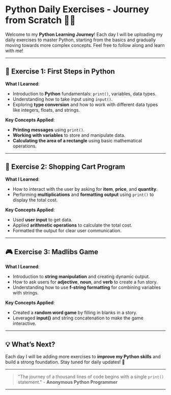# Python Daily Exercises - Journey from Scratch 🚀🐍

Welcome to my **Python Learning Journey**! Each day I will be uploading my daily exercises to master Python, starting from the basics and gradually moving towards more complex concepts. Feel free to follow along and learn with me!

---

## 🏁 **Exercise 1: First Steps in Python**

**What I Learned**:
- Introduction to **Python** fundamentals: `print()`, variables, data types.
- Understanding how to take input using `input()`.
- Exploring **type conversion** and how to work with different data types like integers, floats, and strings.

**Key Concepts Applied**:
- **Printing messages** using `print()`.
- **Working with variables** to store and manipulate data.
- **Calculating the area of a rectangle** using basic mathematical operations.

---

## 🛒 **Exercise 2: Shopping Cart Program**

**What I Learned**:
- How to interact with the user by asking for **item**, **price**, and **quantity**.
- Performing **multiplications** and **formatting output** using `print()` to display the total cost.

**Key Concepts Applied**:
- Used **user input** to get data.
- Applied **arithmetic operations** to calculate the total cost.
- Formatted the output for clear user communication.

---

## 🎮 **Exercise 3: Madlibs Game**

**What I Learned**:
- Introduction to **string manipulation** and creating dynamic output.
- How to ask users for **adjective**, **noun**, and **verb** to create a fun story.
- Understanding how to use **f-string formatting** for combining variables with strings.

**Key Concepts Applied**:
- Created a **random word game** by filling in blanks in a story.
- Leveraged **input()** and string concatenation to make the game interactive.

---

## 💡 **What’s Next?**

Each day I will be adding more exercises to **improve my Python skills** and build a strong foundation. Stay tuned for daily updates! 🌱

---

> "The journey of a thousand lines of code begins with a single `print()` statement." - **Anonymous Python Programmer**

---
